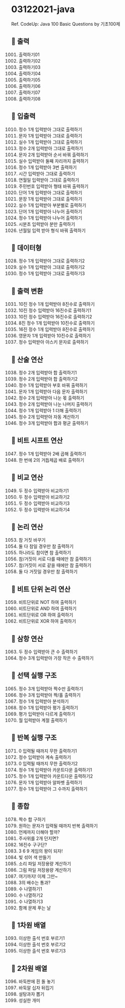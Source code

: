 # 03122021-java

Ref. CodeUp: Java 100 Basic Questions by 기초100제

## :round_pushpin: 출력

1001. 출력하기01
1002. 출력하기02
1003. 출력하기03
1004. 출력하기04
1005. 출력하기05
1006. 출력하기06
1007. 출력하기07
1008. 출력하기08

## :round_pushpin: 입출력

1010. 정수 1개 입력받아 그대로 출력하기
1011. 문자 1개 입력받아 그대로 출력하기
1012. 실수 1개 입력받아 그대로 출력하기
1013. 정수 2개 입력받아 그대로 출력하기
1014. 문자 2개 입력받아 순서 바꿔 출력하기
1015. 실수 입력받아 둘째 자리까지 출력하기
1016. 정수 1개 입력받아 3번 출력하기
1017. 시간 입력받아 그대로 출력하기
1018. 연월일 입력받아 그대로 출력하기
1019. 주민번호 입력받아 형태 바꿔 출력하기
1020. 단어 1개 입력받아 그대로 출력하기
1021. 문장 1개 입력받아 그대로 출력하기
1022. 실수 1개 입력받아 부분별로 출력하기
1023. 단어 1개 입력받아 나누어 출력하기
1024. 정수 1개 입력받아 나누어 출력하기
1025. 시분초 입력받아 분만 출력하기
1026. 년월일 입력 받아 형식 바꿔 출력하기

## :round_pushpin: 데이터형

1028. 정수 1개 입력받아 그대로 출력하기2
1029. 실수 1개 입력받아 그대로 출력하기2
1030. 정수 1개 입력받아 그대로 출력하기3

## :round_pushpin: 출력 변환

1031. 10진 정수 1개 입력받아 8진수로 출력하기
1032. 10진 정수 입력받아 16진수로 출력하기1
1033. 10진 정수 입력받아 16진수로 출력하기2
1034. 8진 정수 1개 입력받아 10진수로 출력하기
1035. 16진 정수 1개 입력받아 8진수로 출력하기
1036. 영문자 1개 입력받아 10진수로 출력하기
1037. 정수 입력받아 아스키 문자로 출력하기

## :round_pushpin: 산술 연산

1038. 정수 2개 입력받아 합 출력하기1
1039. 정수 2개 입력받아 합 출력하기2
1040. 정수 1개 입력받아 부호 바꿔 출력하기
1041. 문자 1개 입력받아 다음 문자 출력하기
1042. 정수 2개 입력받아 나눈 몫 출력하기
1043. 정수 2개 입력받아 나눈 나머지 출력하기
1044. 정수 1개 입력받아 1 더해 출력하기
1045. 정수 2개 입력받아 자동 계산하기
1046. 정수 3개 입력받아 합과 평균 출력하기

## :round_pushpin: 비트 시프트 연산

1047. 정수 1개 입력받아 2배 곱해 출력하기
1048. 한 번에 2의 거듭제곱 배로 출력하기

## :round_pushpin: 비교 연산

1049. 두 정수 입력받아 비교하기1
1050. 두 정수 입력받아 비교하기2
1051. 두 정수 입력받아 비교하기3
1052. 두 정수 입력받아 비교하기4

## :round_pushpin: 논리 연산

1053. 참 거짓 바꾸기
1054. 둘 다 참일 경우만 참 출력하기
1055. 하나라도 참이면 참 출력하기
1056. 참/거짓이 서로 다를 때에만 참 출력하기
1057. 참/거짓이 서로 같을 때에만 참 출력하기
1058. 둘 다 거짓일 경우만 참 출력하기

## :round_pushpin: 비트 단위 논리 연산

1059. 비트단위로 NOT 하여 출력하기
1060. 비트단위로 AND 하여 출력하기
1061. 비트단위로 OR 하여 출력하기
1062. 비트단위로 XOR 하여 출력하기

## :round_pushpin: 삼항 연산

1063. 두 정수 입력받아 큰 수 출력하기
1064. 정수 3개 입력받아 가장 작은 수 출력하기

## :round_pushpin: 선택 실행 구조

1065. 정수 3개 입력받아 짝수만 출력하기
1066. 정수 3개 입력받아 짝/홀 출력하기
1067. 정수 1개 입력받아 분석하기
1068. 정수 1개 입력받아 평가 출력하기
1069. 평가 입력받아 다르게 출력하기
1070. 월 입력받아 계절 출력하기

## :round_pushpin: 반복 실행 구조

1071. 0 입력될 때까지 무한 출력하기1
1072. 정수 입력받아 계속 출력하기
1073. 0 입력될 때까지 무한 출력하기2
1074. 정수 1개 입력받아 카운트다운 출력하기1
1075. 정수 1개 입력받아 카운트다운 출력하기2
1076. 문자 1개 입력받아 알파벳 출력하기
1077. 정수 1개 입력받아 그 수까지 출력하기

## :round_pushpin: 종합

1078. 짝수 합 구하기
1079. 원하는 문자가 입력될 때까지 반복 출력하기
1080. 언제까지 더해야 할까?
1081. 주사위를 2개 던지면?
1082. 16진수 구구단?
1083. 3 6 9 게임의 왕이 되자!
1084. 빛 섞어 색 만들기
1085. 소리 파일 저장용량 계산하기
1086. 그림 파일 저장용량 계산하기
1087. 여기까지! 이제 그만~
1088. 3의 배수는 통과?
1089. 수 나열하기1
1090. 수 나열하기2
1091. 수 나열하기3
1092. 함께 문제 푸는 날

## :round_pushpin: 1차원 배열

1093. 이상한 출석 번호 부르기1
1094. 이상한 출석 번호 부르기2
1095. 이상한 출석 번호 부르기3

## :round_pushpin: 2차원 배열

1096. 바둑판에 흰 돌 놓기
1097. 바둑알 십자 뒤집기
1098. 설탕과자 뽑기
1099. 성실한 개미

